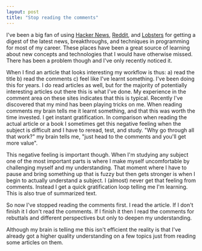 ```yaml
---
layout: post
title: "Stop reading the comments"
---
```


I've been a big fan of using [Hacker News](http://news.ycombinator.com/), [Reddit](https://www.reddit.com/r/programming), and [Lobsters](http://lobste.rs/) for getting a digest of the latest news, breakthroughs, and techniques in programming for most of my career. These places have been a great source of learning about new concepts and technologies that I would have otherwise missed. There has been a problem though and I've only recently noticed it.

When I find an article that looks interesting my workflow is thus: a) read the title b) read the comments c) feel like I've learnt something. I've been doing this for years. I do read articles as well, but for the majority of potentially interesting articles out there this is what I've done. My experience in the comment area on these sites indicates that this is typical. Recently I've discovered that my mind has been playing tricks on me. When reading comments my brain tells me it learnt something, and that this was worth the time invested. I get instant gratification. In comparison when reading the actual article or a book I sometimes get this negative feeling when the subject is difficult and I have to reread, test, and study. "Why go through all that work?" my brain tells me, "just head to the comments and you'll get more value".

This negative feeling is important though. When I'm studying any subject one of the most important parts is where I make myself uncomfortable by challenging myself and my understanding. That moment where I have to pause and bring something up that is fuzzy but then gets stronger is when I begin to actually understand a subject. I (almost) never get that feeling from comments. Instead I get a quick gratification loop telling me I'm learning. This is also true of summarized text.

So now I've stopped reading the comments first. I read the article. If I don't finish it I don't read the comments. If I finish it then I read the comments for rebuttals and different perspectives but only to deepen my understanding.

Although my brain is telling me this isn't efficient the reality is that I've already got a higher quality understanding on a few topics just from reading some articles on them.
